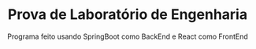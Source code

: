<h1 align="center">Prova de Laboratório de Engenharia</h1>
<p align="center">Programa feito usando SpringBoot como BackEnd e React como FrontEnd</p>

